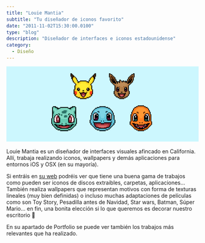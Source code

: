 ```yaml
---
title: "Louie Mantia"
subtitle: "Tu diseñador de iconos favorito"
date: "2011-11-02T15:30:00.0100"
type: "blog"
description: "Diseñador de interfaces e iconos estadounidense"
category:
  - Diseño
---
```


![Ejemplo de iconos de Mantia](/../../content/images/posts/mantia-1.jpg)

Louie Mantia es un diseñador de interfaces visuales afincado en California. Allí, trabaja realizando iconos, wallpapers y demás aplicaciones para entornos iOS y OSX (en su mayoría).

Si entráis en [su web](http://louie.land/wallpapers) podréis ver que tiene una buena gama de trabajos como pueden ser iconos de discos extraibles, carpetas, aplicaciones... También realiza wallpapers que representan motivos con forma de texturas lineales (muy bien definidas) o incluso muchas adaptaciones de películas como son Toy Story, Pesadilla antes de Navidad, Star wars, Batman, Súper Mario… en fin, una bonita elección si lo que queremos es decorar nuestro escritorio 🙂

En su apartado de Portfolio se puede ver también los trabajos más relevantes que ha realizado.
